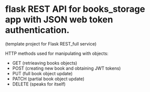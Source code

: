 ﻿# flask REST API for books_storage app with JSON web token authentication.
(template project for Flask REST_full service)

HTTP methods used for manipulating with objects:
- GET (retrieaving books objects)
- POST (creating new book and obtaining JWT tokens)
- PUT (full book object update)
- PATCH (partial book object update)
- DELETE (speaks for itself)
